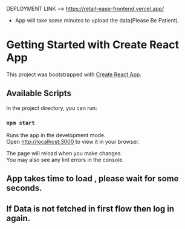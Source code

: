 DEPLOYMENT LINK -->  https://retail-ease-frontend.vercel.app/

- App will take some minutes to upload the data(Please Be Patient).
# Getting Started with Create React App

This project was bootstrapped with [Create React App](https://github.com/facebook/create-react-app).

## Available Scripts

In the project directory, you can run:

### `npm start`

Runs the app in the development mode.\
Open [http://localhost:3000](http://localhost:3000) to view it in your browser.

The page will reload when you make changes.\
You may also see any lint errors in the console.


## App takes time to load , please wait for some seconds.

## If Data is not fetched in first flow then log in again.